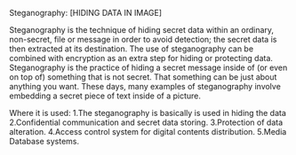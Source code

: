 Steganography:
[HIDING DATA IN IMAGE]

Steganography is the technique of hiding secret data within an ordinary, non-secret, file or message in order to avoid detection; the secret data is then extracted at its destination. The use of steganography can be combined with encryption as an extra step for hiding or protecting data.
Steganography is the practice of hiding a secret message inside of (or even on top of) something that is not secret. That something can be just about anything you want. These days, many examples of steganography involve embedding a secret piece of text inside of a picture.


Where it is used:
1.The steganography is basically is used in hiding the data
2.Confidential communication and secret data storing. 
3.Protection of data alteration. 
4.Access control system for digital contents distribution.
5.Media Database systems.

